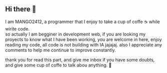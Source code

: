 ## Hi there 👋

I am MANGO2412, a programmer that I enjoy to take a cup of coffe ☕  while wirite code. <br>
so actually I am begginer in development web, if you are looking my proyects to know what I have been working, you are welcome in here, enjoy reading my code, all code is not building with IA jajajaj.
also I appreciate any comments to help me continue to improve constantly.

thank you for read this part, and  give me inbox if you have some doubts, and give some cup of coffe to talk abou anything. 🤗

<!--
**MANGO2412/MANGO2412** is a ✨ _special_ ✨ repository because its `README.md` (this file) appears on your GitHub profile.

Here are some ideas to get you started:

- 🔭 I’m currently working on ...
- 🌱 I’m currently learning ...
- 👯 I’m looking to collaborate on ...
- 🤔 I’m looking for help with ...
- 💬 Ask me about ...
- 📫 How to reach me: ...
- 😄 Pronouns: ...
- ⚡ Fun fact: ...
-->
